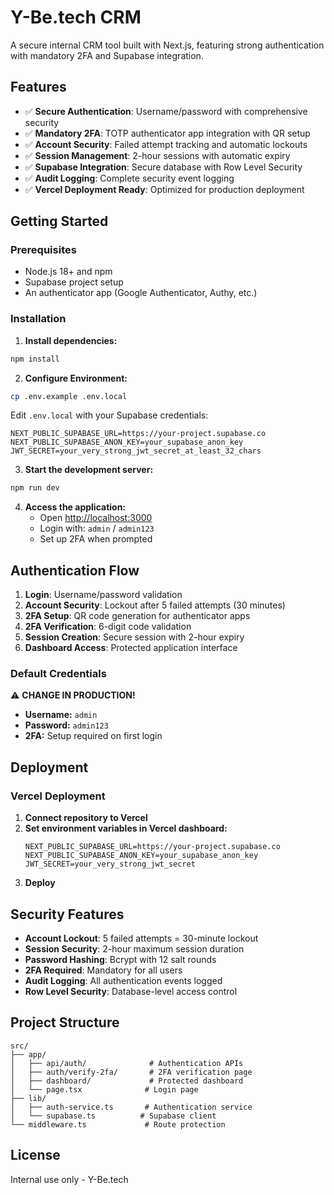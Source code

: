 # Y-Be.tech CRM

A secure internal CRM tool built with Next.js, featuring strong authentication with mandatory 2FA and Supabase integration.

## Features

- ✅ **Secure Authentication**: Username/password with comprehensive security
- ✅ **Mandatory 2FA**: TOTP authenticator app integration with QR setup
- ✅ **Account Security**: Failed attempt tracking and automatic lockouts
- ✅ **Session Management**: 2-hour sessions with automatic expiry
- ✅ **Supabase Integration**: Secure database with Row Level Security
- ✅ **Audit Logging**: Complete security event logging
- ✅ **Vercel Deployment Ready**: Optimized for production deployment

## Getting Started

### Prerequisites

- Node.js 18+ and npm
- Supabase project setup
- An authenticator app (Google Authenticator, Authy, etc.)

### Installation

1. **Install dependencies:**
```bash
npm install
```

2. **Configure Environment:**
```bash
cp .env.example .env.local
```

Edit `.env.local` with your Supabase credentials:

```env
NEXT_PUBLIC_SUPABASE_URL=https://your-project.supabase.co
NEXT_PUBLIC_SUPABASE_ANON_KEY=your_supabase_anon_key
JWT_SECRET=your_very_strong_jwt_secret_at_least_32_chars
```

3. **Start the development server:**
```bash
npm run dev
```

4. **Access the application:**
   - Open [http://localhost:3000](http://localhost:3000)
   - Login with: `admin` / `admin123`
   - Set up 2FA when prompted

## Authentication Flow

1. **Login**: Username/password validation
2. **Account Security**: Lockout after 5 failed attempts (30 minutes)
3. **2FA Setup**: QR code generation for authenticator apps
4. **2FA Verification**: 6-digit code validation
5. **Session Creation**: Secure session with 2-hour expiry
6. **Dashboard Access**: Protected application interface

### Default Credentials

⚠️ **CHANGE IN PRODUCTION!**
- **Username:** `admin`
- **Password:** `admin123`
- **2FA:** Setup required on first login

## Deployment

### Vercel Deployment

1. **Connect repository to Vercel**
2. **Set environment variables in Vercel dashboard:**
   ```env
   NEXT_PUBLIC_SUPABASE_URL=https://your-project.supabase.co
   NEXT_PUBLIC_SUPABASE_ANON_KEY=your_supabase_anon_key
   JWT_SECRET=your_very_strong_jwt_secret
   ```
3. **Deploy**

## Security Features

- **Account Lockout**: 5 failed attempts = 30-minute lockout
- **Session Security**: 2-hour maximum session duration
- **Password Hashing**: Bcrypt with 12 salt rounds
- **2FA Required**: Mandatory for all users
- **Audit Logging**: All authentication events logged
- **Row Level Security**: Database-level access control

## Project Structure

```
src/
├── app/
│   ├── api/auth/              # Authentication APIs
│   ├── auth/verify-2fa/       # 2FA verification page
│   ├── dashboard/             # Protected dashboard
│   └── page.tsx              # Login page
├── lib/
│   ├── auth-service.ts       # Authentication service
│   └── supabase.ts          # Supabase client
└── middleware.ts             # Route protection
```

## License

Internal use only - Y-Be.tech
